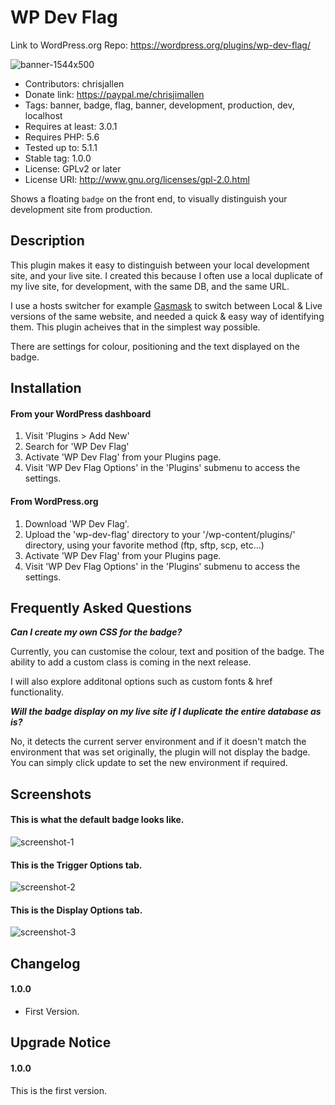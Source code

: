 # WP Dev Flag

Link to WordPress.org Repo: https://wordpress.org/plugins/wp-dev-flag/

![banner-1544x500](https://user-images.githubusercontent.com/1681063/56038858-dd0ae880-5d2a-11e9-9d70-f423c0f63b3d.png)

- Contributors: chrisjallen
- Donate link: https://paypal.me/chrisjimallen
- Tags: banner, badge, flag, banner, development, production, dev, localhost
- Requires at least: 3.0.1
- Requires PHP: 5.6
- Tested up to: 5.1.1 
- Stable tag: 1.0.0
- License: GPLv2 or later
- License URI: http://www.gnu.org/licenses/gpl-2.0.html

Shows a floating `badge` on the front end, to visually distinguish your development site from production.

## Description

This plugin makes it easy to distinguish between your local development site, and your live site.
I created this because I often use a local duplicate of my live site, for development, with the same DB, and the same URL.

I use a hosts switcher for example [Gasmask](https://github.com/2ndalpha/gasmask) to switch between Local & Live versions of the same website, and needed a quick & easy way of identifying them. This plugin acheives that in the simplest way possible.

There are settings for colour, positioning and the text displayed on the badge.

## Installation

#### From your WordPress dashboard

1. Visit 'Plugins > Add New'
2. Search for 'WP Dev Flag'
3. Activate 'WP Dev Flag' from your Plugins page.
4. Visit 'WP Dev Flag Options' in the 'Plugins' submenu to access the settings.

#### From WordPress.org

1. Download 'WP Dev Flag'.
2. Upload the 'wp-dev-flag' directory to your '/wp-content/plugins/' directory, using your favorite method (ftp, sftp, scp, etc...)
3. Activate 'WP Dev Flag' from your Plugins page.
4. Visit 'WP Dev Flag Options' in the 'Plugins' submenu to access the settings.

## Frequently Asked Questions

**_Can I create my own CSS for the badge?_**

Currently, you can customise the colour, text and position of the badge. The ability to add a custom class is coming in the next release.

I will also explore additonal options such as custom fonts & href functionality.

**_Will the badge display on my live site if I duplicate the entire database as is?_**

No, it detects the current server environment and if it doesn't match the environment that was set originally, the plugin will not display the badge. You can simply click update to set the new environment if required.

## Screenshots

#### This is what the default badge looks like.
![screenshot-1](https://user-images.githubusercontent.com/1681063/56038982-278c6500-5d2b-11e9-9cbc-b43355c6e323.png)
#### This is the Trigger Options tab.
![screenshot-2](https://user-images.githubusercontent.com/1681063/56039222-b13c3280-5d2b-11e9-8bac-c274fa461761.png)
#### This is the Display Options tab.
![screenshot-3](https://user-images.githubusercontent.com/1681063/56039256-c1eca880-5d2b-11e9-8d08-eda86a81d66e.png)


## Changelog

#### 1.0.0
* First Version.

## Upgrade Notice

#### 1.0.0
This is the first version.
